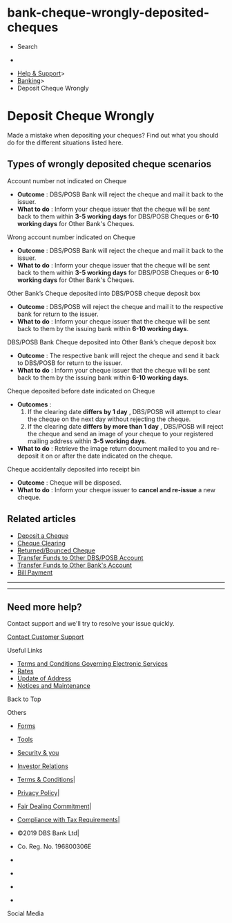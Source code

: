 # bank-cheque-wrongly-deposited-cheques

[](https://www.dbs.com.sg)

  * Search 

  * 


[](https://www.dbs.com.sg/personal/default.page)

  * [Help & Support](https://www.dbs.com.sg/personal/support/home.html)>
  * [Banking](https://www.dbs.com.sg/personal/support/banking-product.html)>
  * Deposit Cheque Wrongly



# Deposit Cheque Wrongly

Made a mistake when depositing your cheques? Find out what you should do for the different situations listed here.

## Types of wrongly deposited cheque scenarios

Account number not indicated on Cheque

  * **Outcome** : DBS/POSB Bank will reject the cheque and mail it back to the issuer.
  * **What to do** : Inform your cheque issuer that the cheque will be sent back to them within **3-5 working days** for DBS/POSB Cheques or **6-10 working days** for Other Bank's Cheques.

  


Wrong account number indicated on Cheque

  * **Outcome** : DBS/POSB Bank will reject the cheque and mail it back to the issuer.
  * **What to do** : Inform your cheque issuer that the cheque will be sent back to them within **3-5 working days** for DBS/POSB Cheques or **6-10 working days** for Other Bank's Cheques.

  


Other Bank’s Cheque deposited into DBS/POSB cheque deposit box

  * **Outcome** : DBS/POSB will reject the cheque and mail it to the respective bank for return to the issuer.
  * **What to do** : Inform your cheque issuer that the cheque will be sent back to them by the issuing bank within **6-10 working days**.

  


DBS/POSB Bank Cheque deposited into Other Bank’s cheque deposit box

  * **Outcome** : The respective bank will reject the cheque and send it back to DBS/POSB for return to the issuer.
  * **What to do** : Inform your cheque issuer that the cheque will be sent back to them by the issuing bank within **6-10 working days**.

  


Cheque deposited before date indicated on Cheque

  * **Outcomes** : 
    1. If the clearing date **differs by 1 day** , DBS/POSB will attempt to clear the cheque on the next day without rejecting the cheque.
    2. If the clearing date **differs by more than 1 day** , DBS/POSB will reject the cheque and send an image of your cheque to your registered mailing address within **3-5 working days**.
  * **What to do** : Retrieve the image return document mailed to you and re-deposit it on or after the date indicated on the cheque.

  


Cheque accidentally deposited into receipt bin

  * **Outcome** : Cheque will be disposed.
  * **What to do** : Inform your cheque issuer to **cancel and re-issue** a new cheque.



## Related articles

  * [Deposit a Cheque](https://www.dbs.com.sg/personal/support/bank-cheque-depositing-cheques.html)
  * [Cheque Clearing](https://www.dbs.com.sg/personal/support/bank-cheque-clearing.html)
  * [Returned/Bounced Cheque](https://www.dbs.com.sg/personal/support/bank-cheque-returned-cheques-reasons.html)
  * [Transfer Funds to Other DBS/POSB Account](https://www.dbs.com.sg/personal/support/bank-local-funds-transfer-transfer-to-other-dbs-posb-accounts.html)
  * [Transfer Funds to Other Bank's Account](https://www.dbs.com.sg/personal/support/bank-local-funds-transfer-transfer-to-other-bank-accounts.html)
  * [Bill Payment](https://www.dbs.com.sg/personal/support/bank-payment-bill-payment.html)



* * *

* * *

## Need more help?

Contact support and we'll try to resolve your issue quickly.

[Contact Customer Support](https://www.dbs.com.sg/personal/contact-us.page)

Useful Links

  * [Terms and Conditions Governing Electronic Services](https://www.dbs.com.sg/personal/deposits/terms-conditions-electronic-services.page)
  * [Rates](https://www.dbs.com.sg/personal/rates-online/default.page)
  * [Update of Address](https://www.dbs.com.sg/personal/deposits/update-address.page)
  * [Notices and Maintenance](https://www.dbs.com.sg/personal/deposits/maintenance-schedule.page)



Back to Top

Others

  * [Forms](https://www.dbs.com.sg/personal/forms/default.page)
  * [Tools](https://www.dbs.com.sg/personal/calculators/default.page)
  * [Security & you](https://www.dbs.com.sg/personal/deposits/security-and-you/default.page)
  * [Investor Relations](https://www.dbs.com/investor/default.page)



  * [Terms & Conditions](https://www.dbs.com/terms/default.page)|
  * [Privacy Policy](https://www.dbs.com/privacy/default.page)|
  * [Fair Dealing Commitment](https://www.dbs.com/fairdealing/default.page)|
  * [Compliance with Tax Requirements](https://www.dbs.com.sg/personal/compliance-tax-requirements/index.html)|
  * ©2019 DBS Bank Ltd|
  * Co. Reg. No. 196800306E



  * [](https://www.facebook.com/dbs.sg)
  * [](https://twitter.com/dbsbank)
  * [](https://www.linkedin.com/company/dbs-bank)
  * [](https://www.youtube.com/dbs)



Social Media
